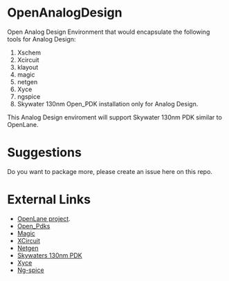 # OpenAnalogDesign

Open Analog Design Environment that would encapsulate the following tools for Analog Design:

1. Xschem
2. Xcircuit
3. klayout
4. magic
5. netgen
6. Xyce
7. ngspice
8. Skywater 130nm Open_PDK installation only for Analog Design.

This Analog Design enviroment will support Skywater 130nm PDK similar to OpenLane.

# Suggestions

Do you want to package more, please create an issue here on this repo.

# External Links
* [OpenLane project](https://github.com/The-OpenROAD-Project/OpenLane).
* [Open_Pdks](https://github.com/RTimothyEdwards/open_pdks)
* [Magic](https://github.com/RTimothyEdwards/magic)
* [XCircuit](https://github.com/RTimothyEdwards/XCircuit)
* [Netgen](https://github.com/RTimothyEdwards/netgen)
* [Skywaters 130nm PDK](https://github.com/google/skywater-pdk)
* [Xyce](https://xyce.sandia.gov/)
* [Ng-spice](http://ngspice.sourceforge.net/)


